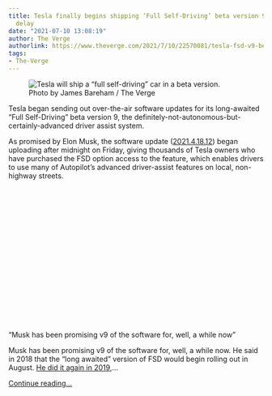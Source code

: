 ```yaml
---
title: Tesla finally begins shipping ‘Full Self-Driving’ beta version 9 after a long
  delay
date: "2021-07-10 13:08:19"
author: The Verge
authorlink: https://www.theverge.com/2021/7/10/22570081/tesla-fsd-v9-beta-autopilot-update
tags:
- The-Verge
---
```

<figure>
      <img alt="Tesla will ship a “full self-driving” car in a beta version." src="https://cdn.vox-cdn.com/thumbor/xt2Lj-nWywE3A8JJptm0iYHsC70=/0x0:2040x1360/1310x873/cdn.vox-cdn.com/uploads/chorus_image/image/69564916/jbareham_180213_2301_0149.0.jpg" />
        <figcaption>Photo by James Bareham / The Verge</figcaption>
    </figure>

  <p id="nAFbCb">Tesla began sending out over-the-air software updates for its long-awaited “Full Self-Driving” beta version 9, the definitely-not-autonomous-but-certainly-advanced driver assist system. </p>
<p id="NgEQUy">As promised by Elon Musk, the software update (<a href="https://www.reddit.com/r/teslamotors/comments/oher5v/tesla_fsd_beta_v9_202141812_initial_release/">2021.4.18.12</a>) began uploading after midnight on Friday, giving thousands of Tesla owners who have purchased the FSD option access to the feature, which enables drivers to use many of Autopilot’s advanced driver-assist features on local, non-highway streets.</p>
<div id="Q7kFah"><div style="left: 0; width: 100%; height: 0; position: relative; padding-bottom: 56.25%;"></div></div>
<div class="c-float-right"><aside id="jla1G8"><q>Musk has been promising v9 of the software for, well, a while now</q></aside></div>
<p id="mP4dyU">Musk has been promising v9 of the software for, well, a while now. He said in 2018 that the “long awaited” version of FSD would begin rolling out in August. <a href="https://www.theverge.com/2019/4/24/18512580/elon-musk-tesla-driverless-cars-lidar-simulation-waymo">He did it again in 2019</a>,...</p>
  <p>
    <a href="https://www.theverge.com/2021/7/10/22570081/tesla-fsd-v9-beta-autopilot-update">Continue reading&hellip;</a>
  </p>